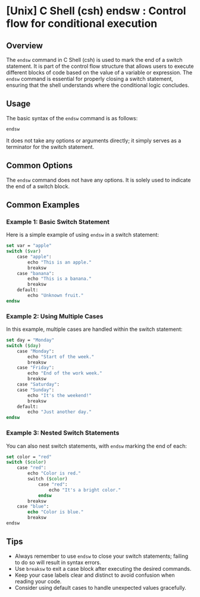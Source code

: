 # [Unix] C Shell (csh) endsw <Usage equivalent in English>: Control flow for conditional execution

## Overview
The `endsw` command in C Shell (csh) is used to mark the end of a switch statement. It is part of the control flow structure that allows users to execute different blocks of code based on the value of a variable or expression. The `endsw` command is essential for properly closing a switch statement, ensuring that the shell understands where the conditional logic concludes.

## Usage
The basic syntax of the `endsw` command is as follows:

```csh
endsw
```

It does not take any options or arguments directly; it simply serves as a terminator for the switch statement.

## Common Options
The `endsw` command does not have any options. It is solely used to indicate the end of a switch block.

## Common Examples

### Example 1: Basic Switch Statement
Here is a simple example of using `endsw` in a switch statement:

```csh
set var = "apple"
switch ($var)
    case "apple":
        echo "This is an apple."
        breaksw
    case "banana":
        echo "This is a banana."
        breaksw
    default:
        echo "Unknown fruit."
endsw
```

### Example 2: Using Multiple Cases
In this example, multiple cases are handled within the switch statement:

```csh
set day = "Monday"
switch ($day)
    case "Monday":
        echo "Start of the week."
        breaksw
    case "Friday":
        echo "End of the work week."
        breaksw
    case "Saturday":
    case "Sunday":
        echo "It's the weekend!"
        breaksw
    default:
        echo "Just another day."
endsw
```

### Example 3: Nested Switch Statements
You can also nest switch statements, with `endsw` marking the end of each:

```csh
set color = "red"
switch ($color)
    case "red":
        echo "Color is red."
        switch ($color)
            case "red":
                echo "It's a bright color."
            endsw
        breaksw
    case "blue":
        echo "Color is blue."
        breaksw
endsw
```

## Tips
- Always remember to use `endsw` to close your switch statements; failing to do so will result in syntax errors.
- Use `breaksw` to exit a case block after executing the desired commands.
- Keep your case labels clear and distinct to avoid confusion when reading your code.
- Consider using default cases to handle unexpected values gracefully.